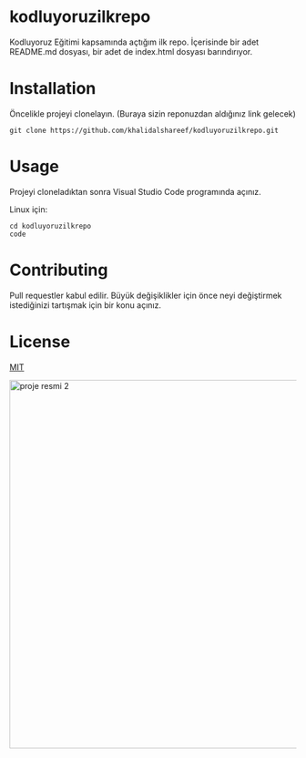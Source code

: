 # kodluyoruzilkrepo
Kodluyoruz Eğitimi kapsamında açtığım ilk repo.
İçerisinde bir adet README.md dosyası, bir adet de index.html dosyası barındırıyor.

# Installation

Öncelikle projeyi clonelayın. (Buraya sizin reponuzdan aldığınız link gelecek)

```
git clone https://github.com/khalidalshareef/kodluyoruzilkrepo.git
```
# Usage

Projeyi cloneladıktan sonra Visual Studio Code programında açınız.

Linux için:

````
cd kodluyoruzilkrepo
code
````

# Contributing

Pull requestler kabul edilir. Büyük değişiklikler için önce neyi değiştirmek istediğinizi tartışmak için bir konu açınız.

# License

[MIT](https://github.com/khalidalshareef/kodluyoruzilkrepo/blob/main/LICENSE)

<img width="647" alt="proje resmi 2" src="https://user-images.githubusercontent.com/98905290/199354922-2deff1d2-1e1c-4745-9148-9130de235aad.png">

